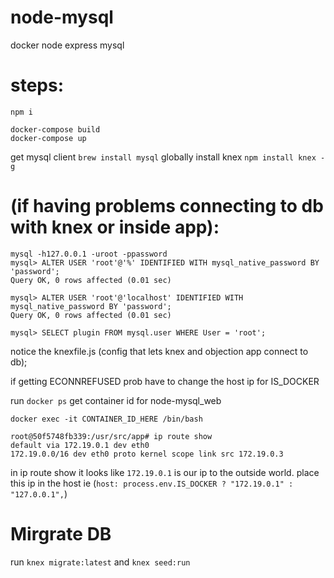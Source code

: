 # node-mysql

docker node express mysql

# steps:

```
npm i
```

```
docker-compose build
docker-compose up
```

get mysql client `brew install mysql`
globally install knex `npm install knex -g`

# (if having problems connecting to db with knex or inside app):

```
mysql -h127.0.0.1 -uroot -ppassword
mysql> ALTER USER 'root'@'%' IDENTIFIED WITH mysql_native_password BY 'password';
Query OK, 0 rows affected (0.01 sec)

mysql> ALTER USER 'root'@'localhost' IDENTIFIED WITH mysql_native_password BY 'password';
Query OK, 0 rows affected (0.01 sec)

mysql> SELECT plugin FROM mysql.user WHERE User = 'root';
```

notice the knexfile.js (config that lets knex and objection app connect to db);

if getting ECONNREFUSED prob have to change the host ip for IS_DOCKER

run `docker ps` get container id for node-mysql_web

`docker exec -it CONTAINER_ID_HERE /bin/bash`

```
root@50f5748fb339:/usr/src/app# ip route show
default via 172.19.0.1 dev eth0
172.19.0.0/16 dev eth0 proto kernel scope link src 172.19.0.3
```

in ip route show it looks like `172.19.0.1` is our ip to the outside world. place this ip in the host ie (`host: process.env.IS_DOCKER ? "172.19.0.1" : "127.0.0.1",`)



# Mirgrate DB

run `knex migrate:latest` and `knex seed:run`